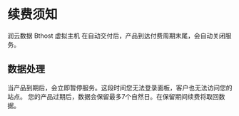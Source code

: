 # 续费须知

润云数据 Bthost 虚拟主机 在自动交付后，产品到达付费周期末尾，会自动关闭服务。

## 数据处理

当产品到期后，会立即暂停服务。这段时间您无法登录面板，客户也无法访问您的站点。 您的产品过期后，数据会保留最多7个自然日。在保留期间续费将取回数据。